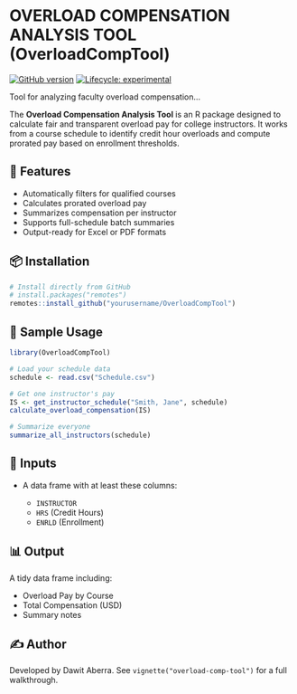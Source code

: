 
# OVERLOAD COMPENSATION ANALYSIS TOOL (OverloadCompTool)

[![GitHub
version](https://img.shields.io/github/v/tag/dawit3000/OverloadCompTool?label=GitHub&logo=github)](https://github.com/dawit3000/OverloadCompTool)
[![Lifecycle:
experimental](https://img.shields.io/badge/lifecycle-experimental-orange.svg)](https://lifecycle.r-lib.org/articles/stages.html#experimental)

Tool for analyzing faculty overload compensation…

The **Overload Compensation Analysis Tool** is an R package designed to
calculate fair and transparent overload pay for college instructors. It
works from a course schedule to identify credit hour overloads and
compute prorated pay based on enrollment thresholds.

## 🔧 Features

- Automatically filters for qualified courses
- Calculates prorated overload pay
- Summarizes compensation per instructor
- Supports full-schedule batch summaries
- Output-ready for Excel or PDF formats

## 📦 Installation

``` r
# Install directly from GitHub
# install.packages("remotes")
remotes::install_github("yourusername/OverloadCompTool")
```

## 📁 Sample Usage

``` r
library(OverloadCompTool)

# Load your schedule data
schedule <- read.csv("Schedule.csv")

# Get one instructor's pay
IS <- get_instructor_schedule("Smith, Jane", schedule)
calculate_overload_compensation(IS)

# Summarize everyone
summarize_all_instructors(schedule)
```

## 📄 Inputs

- A data frame with at least these columns:

  - `INSTRUCTOR`
  - `HRS` (Credit Hours)
  - `ENRLD` (Enrollment)

## 📊 Output

A tidy data frame including:

- Overload Pay by Course
- Total Compensation (USD)
- Summary notes

## ✍️ Author

Developed by Dawit Aberra. See `vignette("overload-comp-tool")` for a
full walkthrough.

